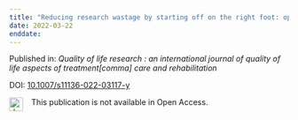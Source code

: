 ```yaml
---
title: "Reducing research wastage by starting off on the right foot: optimally framing the research question."
date: 2022-03-22
enddate:
---
```


Published in: *Quality of life research : an international journal of quality of life aspects of treatment[comma] care and rehabilitation*

DOI: [10.1007/s11136-022-03117-y](https://doi.org/10.1007/s11136-022-03117-y)

<img src=https://upload.wikimedia.org/wikipedia/commons/thumb/0/0e/Closed_Access_logo_transparent.svg/1200px-Closed_Access_logo_transparent.svg.png alt="drawing" width="25" align="left"/> &nbsp;&nbsp;&nbsp;This publication is not available in Open Access.


